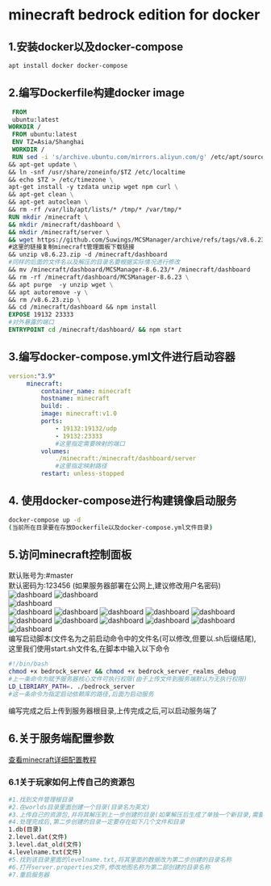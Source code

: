 # minecraft bedrock edition for docker
## 1.安装docker以及docker-compose
```bash
apt install docker docker-compose
```
## 2.编写Dockerfile构建docker image
```Dockerfile
 FROM
 ubuntu:latest                                                                                               TZ=Asia/Shanghai
WORKDIR /
 FROM ubuntu:latest                                               
 ENV TZ=Asia/Shanghai
 WORKDIR /
 RUN sed -i 's/archive.ubuntu.com/mirrors.aliyun.com/g' /etc/apt/sources.list \ 
&& apt-get update \
&& ln -snf /usr/share/zoneinfo/$TZ /etc/localtime 
&& echo $TZ > /etc/timezone \
apt-get install -y tzdata unzip wget npm curl \
&& apt-get clean \
&& apt-get autoclean \
&& rm -rf /var/lib/apt/lists/* /tmp/* /var/tmp/*
RUN mkdir /minecraft \
&& mkdir /minecraft/dashboard \
&& mkdir /minecraft/server \
&& wget https://github.com/Suwings/MCSManager/archive/refs/tags/v8.6.23.zip \
#这里的链接复制minecraft管理面板下载链接
&& unzip v8.6.23.zip -d /minecraft/dashboard 
#同样的后面的文件名以及解压的目录名要根据实际情况进行修改
&& mv /minecraft/dashboard/MCSManager-8.6.23/* /minecraft/dashboard 
&& rm -rf /minecraft/dashboard/MCSManager-8.6.23 \
&& apt purge  -y unzip wget \
&& apt autoremove -y \
&& rm /v8.6.23.zip \
&& cd /minecraft/dashboard && npm install
EXPOSE 19132 23333
#对外暴露的端口
ENTRYPOINT cd /minecraft/dashboard/ && npm start
```
## 3.编写docker-compose.yml文件进行启动容器
```yaml
version:"3.9"                                                           services:
     minecraft:
         container_name: minecraft
         hostname: minecraft
         build: .
         image: minecraft:v1.0
         ports:
             - 19132:19132/udp
             - 19132:23333
             #这里指定需要映射的端口
         volumes:
             ./minecraft:/minecraft/dashboard/server
             #这里指定映射路径
         restart: unless-stopped
```
## 4.&nbsp;使用docker-compose进行构建镜像启动服务
```bash
docker-compose up -d  
(当前所在目录要在存放Dockerfile以及docker-compose.yml文件目录)
```
## 5.访问minecraft控制面板
默认账号为:#master  
默认密码为:123456
(如果服务器部署在公网上,建议修改用户名密码)
![dashboard](images/dashboard1.png)
![dashboard](images/dashboard2.png)  
![dashboard](images/dashboard3.png)  
![dashboard](images/dashboard4.png)
![dashboard](images/dashboard6.png)
![dashboard](images/dashboard7.png)
![dashboard](images/dashboard8.png)
![dashboard](images/dashboard9.png)
![dashboard](images/dashboard10.png)
![dashboard](images/dashboard11.png)
![dashboard](images/dashboard12.png)
![dashboard](images/dashboard13.png)
![dashboard](images/dashboard14.png)
![dashboard](images/dashboard15.png)  
编写启动脚本(文件名为之前启动命令中的文件名(可以修改,但要以.sh后缀结尾),这里我们使用start.sh文件名,在脚本中输入以下命令
```bash
#!/bin/bash
chmod +x bedrock_server && chmod +x bedrock_server_realms_debug
#上一条命令为赋予服务器核心文件可执行权限(由于上传文件到服务端默认为无执行权限)
LD_LIBRIARY_PATH=. ./bedrock_server
#这一条命令为指定启动依赖库的路径,后面为启动服务
```  
编写完成之后上传到服务器根目录,上传完成之后,可以启动服务端了  
## 6.关于服务端配置参数  
[查看minecraft详细配置教程](https://bugprogram-git.github.io/MinecraftForDocker.html)
### 6.1关于玩家如何上传自己的资源包  
```bash
#1.找到文件管理根目录
#2.在worlds目录里面创建一个目录(目录名为英文)
#3.上传自己的资源包,并将其解压到上一步创建的目录(如果解压后生成了单独一个新目录,需要将新目录里面的所有文件移动到第二步创建目录的根目录)
#4.处理完成后,第二步创建的目录一定要存在如下几个文件和目录
1.db(目录)  
2.level.dat(文件)
3.level.dat_old(文件)
4.levelname.txt(文件)
#5.找到该目录里面的levelname.txt,将其里面的数据改为第二步创建的目录名称
#6.打开server.properties文件,修改地图名称为第二部创建的目录名称
#7.重启服务器
```
